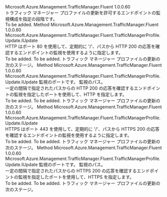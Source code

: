 <Type Name="IWithMonitoringConfiguration" FullName="Microsoft.Azure.Management.TrafficManager.Fluent.TrafficManagerProfile.Update.IWithMonitoringConfiguration">
  <TypeSignature Language="C#" Value="public interface IWithMonitoringConfiguration" />
  <TypeSignature Language="ILAsm" Value=".class public interface auto ansi abstract IWithMonitoringConfiguration" />
  <TypeSignature Language="DocId" Value="T:Microsoft.Azure.Management.TrafficManager.Fluent.TrafficManagerProfile.Update.IWithMonitoringConfiguration" />
  <TypeSignature Language="VB.NET" Value="Public Interface IWithMonitoringConfiguration" />
  <TypeSignature Language="F#" Value="type IWithMonitoringConfiguration = interface" />
  <AssemblyInfo>
    <AssemblyName>Microsoft.Azure.Management.TrafficManager.Fluent</AssemblyName>
    <AssemblyVersion>1.0.0.60</AssemblyVersion>
  </AssemblyInfo>
  <Interfaces />
  <Docs>
    <summary>
            トラフィック マネージャー プロファイルの更新を許可するエンドポイントの監視構成を指定の段階です。
            </summary>
    <remarks>To be added.</remarks>
  </Docs>
  <Members>
    <Member MemberName="WithHttpMonitoring">
      <MemberSignature Language="C#" Value="public Microsoft.Azure.Management.TrafficManager.Fluent.TrafficManagerProfile.Update.IUpdate WithHttpMonitoring ();" />
      <MemberSignature Language="ILAsm" Value=".method public hidebysig newslot virtual instance class Microsoft.Azure.Management.TrafficManager.Fluent.TrafficManagerProfile.Update.IUpdate WithHttpMonitoring() cil managed" />
      <MemberSignature Language="DocId" Value="M:Microsoft.Azure.Management.TrafficManager.Fluent.TrafficManagerProfile.Update.IWithMonitoringConfiguration.WithHttpMonitoring" />
      <MemberSignature Language="VB.NET" Value="Public Function WithHttpMonitoring () As IUpdate" />
      <MemberSignature Language="F#" Value="abstract member WithHttpMonitoring : unit -&gt; Microsoft.Azure.Management.TrafficManager.Fluent.TrafficManagerProfile.Update.IUpdate" Usage="iWithMonitoringConfiguration.WithHttpMonitoring " />
      <MemberType>Method</MemberType>
      <AssemblyInfo>
        <AssemblyName>Microsoft.Azure.Management.TrafficManager.Fluent</AssemblyName>
        <AssemblyVersion>1.0.0.60</AssemblyVersion>
      </AssemblyInfo>
      <ReturnValue>
        <ReturnType>Microsoft.Azure.Management.TrafficManager.Fluent.TrafficManagerProfile.Update.IUpdate</ReturnType>
      </ReturnValue>
      <Parameters />
      <Docs>
        <summary>
            HTTP はポート 80 を使用して、定期的に '/'、パスから HTTP 200 の応答を確認するエンドポイントの監視を使用するように指定します。
            </summary>
        <returns>To be added.</returns>
        <remarks>To be added.</remarks>
        <return>トラフィック マネージャー プロファイルの更新の次のステージ。</return>
      </Docs>
    </Member>
    <Member MemberName="WithHttpMonitoring">
      <MemberSignature Language="C#" Value="public Microsoft.Azure.Management.TrafficManager.Fluent.TrafficManagerProfile.Update.IUpdate WithHttpMonitoring (int port, string path);" />
      <MemberSignature Language="ILAsm" Value=".method public hidebysig newslot virtual instance class Microsoft.Azure.Management.TrafficManager.Fluent.TrafficManagerProfile.Update.IUpdate WithHttpMonitoring(int32 port, string path) cil managed" />
      <MemberSignature Language="DocId" Value="M:Microsoft.Azure.Management.TrafficManager.Fluent.TrafficManagerProfile.Update.IWithMonitoringConfiguration.WithHttpMonitoring(System.Int32,System.String)" />
      <MemberSignature Language="VB.NET" Value="Public Function WithHttpMonitoring (port As Integer, path As String) As IUpdate" />
      <MemberSignature Language="F#" Value="abstract member WithHttpMonitoring : int * string -&gt; Microsoft.Azure.Management.TrafficManager.Fluent.TrafficManagerProfile.Update.IUpdate" Usage="iWithMonitoringConfiguration.WithHttpMonitoring (port, path)" />
      <MemberType>Method</MemberType>
      <AssemblyInfo>
        <AssemblyName>Microsoft.Azure.Management.TrafficManager.Fluent</AssemblyName>
        <AssemblyVersion>1.0.0.60</AssemblyVersion>
      </AssemblyInfo>
      <ReturnValue>
        <ReturnType>Microsoft.Azure.Management.TrafficManager.Fluent.TrafficManagerProfile.Update.IUpdate</ReturnType>
      </ReturnValue>
      <Parameters>
        <Parameter Name="port" Type="System.Int32" />
        <Parameter Name="path" Type="System.String" />
      </Parameters>
      <Docs>
        <param name="port">監視のポートです。</param>
        <param name="path">監視のパス。</param>
        <summary>
            一定の間隔で指定されたパスからの HTTP 200 の応答を確認するエンドポイントの監視を指定したポートを使用して、HTTP を指定します。
            </summary>
        <returns>To be added.</returns>
        <remarks>To be added.</remarks>
        <return>トラフィック マネージャー プロファイルの更新の次のステージ。</return>
      </Docs>
    </Member>
    <Member MemberName="WithHttpsMonitoring">
      <MemberSignature Language="C#" Value="public Microsoft.Azure.Management.TrafficManager.Fluent.TrafficManagerProfile.Update.IUpdate WithHttpsMonitoring ();" />
      <MemberSignature Language="ILAsm" Value=".method public hidebysig newslot virtual instance class Microsoft.Azure.Management.TrafficManager.Fluent.TrafficManagerProfile.Update.IUpdate WithHttpsMonitoring() cil managed" />
      <MemberSignature Language="DocId" Value="M:Microsoft.Azure.Management.TrafficManager.Fluent.TrafficManagerProfile.Update.IWithMonitoringConfiguration.WithHttpsMonitoring" />
      <MemberSignature Language="VB.NET" Value="Public Function WithHttpsMonitoring () As IUpdate" />
      <MemberSignature Language="F#" Value="abstract member WithHttpsMonitoring : unit -&gt; Microsoft.Azure.Management.TrafficManager.Fluent.TrafficManagerProfile.Update.IUpdate" Usage="iWithMonitoringConfiguration.WithHttpsMonitoring " />
      <MemberType>Method</MemberType>
      <AssemblyInfo>
        <AssemblyName>Microsoft.Azure.Management.TrafficManager.Fluent</AssemblyName>
        <AssemblyVersion>1.0.0.60</AssemblyVersion>
      </AssemblyInfo>
      <ReturnValue>
        <ReturnType>Microsoft.Azure.Management.TrafficManager.Fluent.TrafficManagerProfile.Update.IUpdate</ReturnType>
      </ReturnValue>
      <Parameters />
      <Docs>
        <summary>
            HTTPS はポート 443 を使用して、定期的に '/'、パスから HTTPS 200 の応答を確認するエンドポイントの監視を使用するように指定します。
            </summary>
        <returns>To be added.</returns>
        <remarks>To be added.</remarks>
        <return>トラフィック マネージャー プロファイルの更新の次のステージ。</return>
      </Docs>
    </Member>
    <Member MemberName="WithHttpsMonitoring">
      <MemberSignature Language="C#" Value="public Microsoft.Azure.Management.TrafficManager.Fluent.TrafficManagerProfile.Update.IUpdate WithHttpsMonitoring (int port, string path);" />
      <MemberSignature Language="ILAsm" Value=".method public hidebysig newslot virtual instance class Microsoft.Azure.Management.TrafficManager.Fluent.TrafficManagerProfile.Update.IUpdate WithHttpsMonitoring(int32 port, string path) cil managed" />
      <MemberSignature Language="DocId" Value="M:Microsoft.Azure.Management.TrafficManager.Fluent.TrafficManagerProfile.Update.IWithMonitoringConfiguration.WithHttpsMonitoring(System.Int32,System.String)" />
      <MemberSignature Language="VB.NET" Value="Public Function WithHttpsMonitoring (port As Integer, path As String) As IUpdate" />
      <MemberSignature Language="F#" Value="abstract member WithHttpsMonitoring : int * string -&gt; Microsoft.Azure.Management.TrafficManager.Fluent.TrafficManagerProfile.Update.IUpdate" Usage="iWithMonitoringConfiguration.WithHttpsMonitoring (port, path)" />
      <MemberType>Method</MemberType>
      <AssemblyInfo>
        <AssemblyName>Microsoft.Azure.Management.TrafficManager.Fluent</AssemblyName>
        <AssemblyVersion>1.0.0.60</AssemblyVersion>
      </AssemblyInfo>
      <ReturnValue>
        <ReturnType>Microsoft.Azure.Management.TrafficManager.Fluent.TrafficManagerProfile.Update.IUpdate</ReturnType>
      </ReturnValue>
      <Parameters>
        <Parameter Name="port" Type="System.Int32" />
        <Parameter Name="path" Type="System.String" />
      </Parameters>
      <Docs>
        <param name="port">監視のポートです。</param>
        <param name="path">監視のパス。</param>
        <summary>
            一定の間隔で指定されたパスからの HTTPS 200 の応答を確認するエンドポイントの監視を指定したポートを使用して、HTTPS を指定します。
            </summary>
        <returns>To be added.</returns>
        <remarks>To be added.</remarks>
        <return>トラフィック マネージャー プロファイルの更新の次のステージ。</return>
      </Docs>
    </Member>
  </Members>
</Type>
